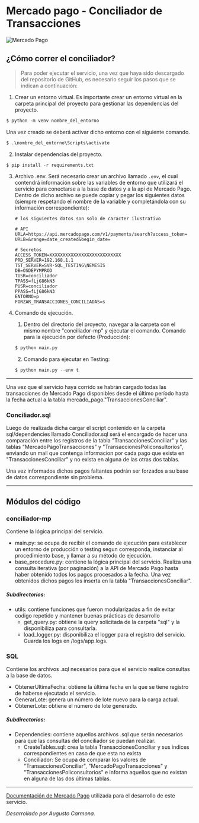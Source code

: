 # Mercado pago - Conciliador de Transacciones

![Mercado Pago](https://http2.mlstatic.com/frontend-assets/home-landing/logo-mercadopago.jpg)

## ¿Cómo correr el conciliador?

> Para poder ejecutar el servicio, una vez que haya sido descargado del repositorio de GitHub, es necesario seguir los pasos que se indican a continuación:

1. Crear un entorno virtual.
Es importante crear un entorno virtual en la carpeta principal del proyecto para gestionar las dependencias del proyecto.
```python
$ python -m venv nombre_del_entorno
```

Una vez creado se deberá activar dicho entorno con el siguiente comando.
```python
$ .\nombre_del_entorno\Scripts\activate
```

2. Instalar dependencias del proyecto.
```python
$ pip install -r requirements.txt
```

3. Archivo .env.
Será necesario crear un archivo llamado `.env`, el cual contendrá información sobre las variables de entorno que utilizará el servicio para conectarse a la base de datos y a la api de Mercado Pago. Dentro de dicho archivo se puede copiar y pegar los siguientes datos (siempre respetando el nombre de la variable y completándola con su información correspondiente):

    ```
    # los siguientes datos son solo de caracter ilustrativo

    # API
    URLA=https://api.mercadopago.com/v1/payments/search?access_token=
    URLB=&range=date_created&begin_date=

    # Secretos
    ACCESS_TOKEN=XXXXXXXXXXXXXXXXXXXXXXXXXXX
    PRD_SERVER=192.168.1.1
    TST_SERVER=SVR-SQL_TESTING\NEMESIS
    DB=OSDEPYMPROD
    TUSR=conciliador
    TPASS=fLjG86kN3
    PUSR=conciliador
    PPASS=fLjG86kN3
    ENTORNO=p
    FORZAR_TRANSACCIONES_CONCILIADAS=s
    ```

4. Comando de ejecución.
    1. Dentro del directorio del proyecto, navegar a la carpeta con el mismo nombre "conciliador-mp" y ejecutar el comando.
    Comando para la ejecución por defecto (Producción):
    ```python
    $ python main.py
    ```

    2. Comando para ejecutar en Testing:
    ```python
    $ python main.py --env t
    ```

---
Una vez que el servicio haya corrido se habrán cargado todas las transacciones de Mercado Pago disponibles desde el último período hasta la fecha actual a la tabla mercado_pago."TransaccionesConciliar".

### Conciliador.sql
Luego de realizada dicha cargar el script contenido en la carpeta sql/dependencies llamado Conciliador.sql será el encargado de hacer una comparación entre los registros de la tabla "TransaccionesConciliar" y las tablas "MercadoPagoTransacciones" y "TransaccionesPoliconsultorios", enviando un mail que contenga informacion por cada pago que exista en "TransaccionesConciliar" y no exista en alguna de las otras dos tablas.

Una vez informados dichos pagos faltantes podrán ser forzados a su base de datos correspondiente sin problema.

---
## Módulos del código

### conciliador-mp
Contiene la lógica principal del servicio.
- main.py: se ocupa de recibir el comando de ejecución para establecer un entorno de producción o testing segun corresponda, instanciar al procedimiento base, y llamar a su método de ejecución.
- base_procedure.py: contiene la lógica principal del servicio. Realiza una consulta iterativa (por paginación) a la API de Mercado Pago hasta haber obtenido todos los pagos procesados a la fecha. Una vez obtenidos dichos pagos los inserta en la tabla "TransaccionesConciliar".

##### Subdirectorios:
- utils: contiene funciones que fueron modularizadas a fin de evitar codigo repetido y mantener buenas prácticas de desarrollo
    - get_query.py: obtiene la query solicitada de la carpeta "sql" y la disponibiliza para consultarla.
    - load_logger.py: disponibiliza el logger para el registro del servicio. Guarda los logs en /logs/app.logs.

### SQL
Contiene los archivos .sql necesarios para que el servicio realice consultas a la base de datos.
- ObtenerUltimaFecha: obtiene la última fecha en la que se tiene registro de haberse ejecutado el servicio.
- GenerarLote: genera un número de lote nuevo para la carga actual.
- ObtenerLote: obtiene el número de lote generado.

##### Subdirectorios:
- Dependencies: contiene aquellos archivos .sql que serán necesarios para que las consultas del conciliador se puedan realizar.
    - CreateTables.sql: crea la tabla TransaccionesConciliar y sus indices correspondientes en caso de que esta no exista
    - Conciliador: Se ocupa de comparar los valores de "TransaccionesConciliar", "MercadoPagoTransacciones" y "TransaccionesPoliconsultorios" e informa aquellos que no existan en alguna de las dos últimas tablas.

---
[Documentación de Mercado Pago](https://www.mercadopago.com.ar/developers/es/reference/payments/_payments_search/get) utilizada para el desarrollo de este servicio.


*Desarrollado por Augusto Carmona.*

<!-- Actualizado al 12/09/2023 -->